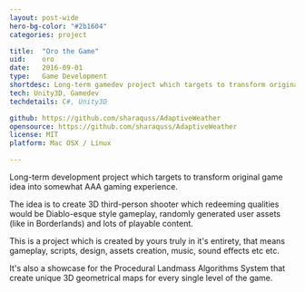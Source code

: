 ```yaml
---
layout: post-wide
hero-bg-color: "#2b1604"
categories: project

title:  "Oro the Game"
uid:    oro
date:   2016-09-01
type:   Game Development
shortdesc: Long-term gamedev project which targets to transform original game idea into somewhat AAA gaming feel. Developed in Unity.
tech: Unity3D, Gamedev
techdetails: C#, Unity3D

github: https://github.com/sharaquss/AdaptiveWeather
opensource: https://github.com/sharaquss/AdaptiveWeather
license: MIT
platform: Mac OSX / Linux

---
```

<p> Long-term development project which targets to transform original game idea into somewhat AAA gaming experience. <p>

<p> The idea is to create 3D third-person shooter which redeeming qualities would be Diablo-esque style gameplay, randomly generated user assets (like in Borderlands) and lots of playable content.</p>

<p> This is a project which is created by yours truly in it's entirety, that means gameplay, scripts, design, assets creation, music, sound effects etc etc.</p>


<p> It's also a showcase for the Procedural Landmass Algorithms System that create unique 3D geometrical maps for every single level of the game.</p>
